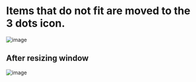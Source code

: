 # Items that do not fit are moved to the 3 dots icon.
![image](https://github.com/huseyinorer/react-typescript-3-dot-menu-for-overflow-navbar-menu-items/assets/5655614/fa197512-2b56-45f0-9288-28126c92509a)

## After resizing window
![image](https://github.com/huseyinorer/react-typescript-3-dot-menu-for-overflow-navbar-menu-items/assets/5655614/615ecae6-15d0-44d2-bc8e-eb2dd7e4074e)
